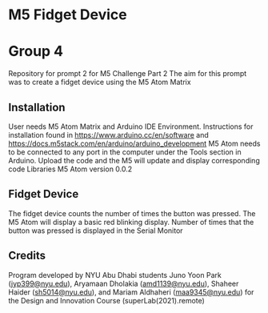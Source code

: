 # M5 Fidget Device
# Group 4
Repository for prompt 2 for M5 Challenge Part 2
The aim for this prompt was to create a fidget device using the M5 Atom Matrix

## Installation ## 
User needs M5 Atom Matrix and Arduino IDE Environment. Instructions for installation found in https://www.arduino.cc/en/software and https://docs.m5stack.com/en/arduino/arduino_development
M5 Atom needs to be connected to any port in the computer under the Tools section in Arduino. Upload the code and the M5 will update and display corresponding code
Libraries
M5 Atom version 0.0.2

## Fidget Device ##
The fidget device counts the number of times the button was pressed. The M5 Atom will display a basic red blinking display. 
Number of times that the button was pressed is displayed in the Serial Monitor

## Credits ##
Program developed by NYU Abu Dhabi students Juno Yoon Park (jyp399@nyu.edu), Aryamaan Dholakia (amd1139@nyu.edu), Shaheer Haider (sh5014@nyu.edu), and Mariam Aldhaheri (maa9345@nyu.edu) for the Design and Innovation Course (superLab(2021).remote)
